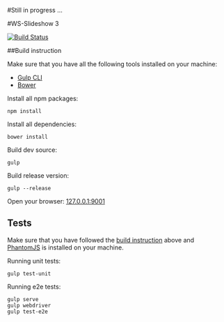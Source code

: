 #Still in progress ...

#WS-Slideshow 3

[![Build Status](https://travis-ci.org/ws-slideshow/ws-slideshow-app.png?branch=master)](https://travis-ci.org/ws-slideshow/ws-slideshow-app)


##Build instruction

Make sure that you have all the following tools installed on your machine:

  - [Gulp CLI](http://gulpjs.com)
  - [Bower](http://bower.io)

Install all npm packages:

    npm install

Install all dependencies:

    bower install

Build dev source:

    gulp

Build release version:

    gulp --release

Open your browser: [127.0.0.1:9001](http://127.0.0.1:9001)

## Tests

Make sure that you have followed the [build instruction](#build-instruction) above
and [PhantomJS](http://phantomjs.org/) is installed on your machine.


Running unit tests:

    gulp test-unit


Running e2e tests:

    gulp serve
    gulp webdriver
    gulp test-e2e


